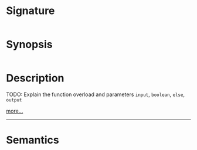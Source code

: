 # Signature
```vikid-signature
```

# Synopsis
```vikid-synopsis
```

# Description
TODO: Explain the function overload and parameters `input`, `boolean`, `else`, `output`

[more...](https://en.wikipedia.org/wiki/%3F:#Python)

----
# Semantics